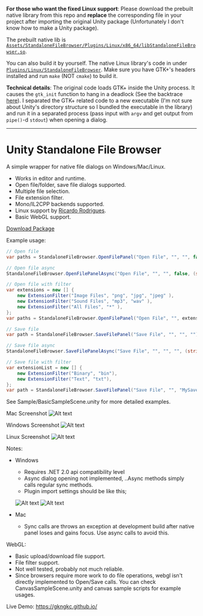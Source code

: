 **For those who want the fixed Linux support**: Please download the prebuilt native library from this repo and **replace** the corresponding file in your project after importing the original Unity package (Unfortunately I don't know how to make a Unity package).

The prebuilt native lib is [`Assets/StandaloneFileBrowser/Plugins/Linux/x86_64/libStandaloneFileBrowser.so`](Assets/StandaloneFileBrowser/Plugins/Linux/x86_64/libStandaloneFileBrowser.so).

You can also build it by yourself. The native Linux library's code in under [`Plugins/Linux/StandaloneFileBrowser`](Plugins/Linux/StandaloneFileBrowser). Make sure you have GTK+'s headers installed and run `make` (NOT `cmake`) to build it.

**Technical details**: The original code loads GTK+ inside the Unity process. It causes the `gtk_init` function to hang in a deadlock (See the backtrace [here](https://github.com/gkngkc/UnityStandaloneFileBrowser/issues/43#issuecomment-864010542)). I separated the GTK+ related code to a new executable (I'm not sure about Unity's directory structure so I bundled the executable in the library) and run it in a separated process (pass input with `argv` and get output from `pipe()`-d `stdout`) when opening a dialog.

---

# Unity Standalone File Browser

A simple wrapper for native file dialogs on Windows/Mac/Linux.

- Works in editor and runtime.
- Open file/folder, save file dialogs supported.
- Multiple file selection.
- File extension filter.
- Mono/IL2CPP backends supported.
- Linux support by [Ricardo Rodrigues](https://github.com/RicardoEPRodrigues).
- Basic WebGL support.

[Download Package](https://github.com/gkngkc/UnityStandaloneFileBrowser/releases/download/1.2/StandaloneFileBrowser.unitypackage)

Example usage:

```csharp
// Open file
var paths = StandaloneFileBrowser.OpenFilePanel("Open File", "", "", false);

// Open file async
StandaloneFileBrowser.OpenFilePanelAsync("Open File", "", "", false, (string[] paths) => {  });

// Open file with filter
var extensions = new [] {
    new ExtensionFilter("Image Files", "png", "jpg", "jpeg" ),
    new ExtensionFilter("Sound Files", "mp3", "wav" ),
    new ExtensionFilter("All Files", "*" ),
};
var paths = StandaloneFileBrowser.OpenFilePanel("Open File", "", extensions, true);

// Save file
var path = StandaloneFileBrowser.SaveFilePanel("Save File", "", "", "");

// Save file async
StandaloneFileBrowser.SaveFilePanelAsync("Save File", "", "", "", (string path) => {  });

// Save file with filter
var extensionList = new [] {
    new ExtensionFilter("Binary", "bin"),
    new ExtensionFilter("Text", "txt"),
};
var path = StandaloneFileBrowser.SaveFilePanel("Save File", "", "MySaveFile", extensionList);
```
See Sample/BasicSampleScene.unity for more detailed examples.

Mac Screenshot
![Alt text](/Images/sfb_mac.jpg?raw=true "Mac")

Windows Screenshot
![Alt text](/Images/sfb_win.jpg?raw=true "Win")

Linux Screenshot
![Alt text](/Images/sfb_linux.jpg?raw=true "Win")

Notes:
- Windows
    * Requires .NET 2.0 api compatibility level 
    * Async dialog opening not implemented, ..Async methods simply calls regular sync methods.
    * Plugin import settings should be like this;
    
    ![Alt text](/Images/win_import_1.jpg?raw=true "Plugin Import Ookii") ![Alt text](/Images/win_import_2.jpg?raw=true "Plugin Import System.Forms")
    
- Mac
    * Sync calls are throws an exception at development build after native panel loses and gains focus. Use async calls to avoid this.

WebGL:
 - Basic upload/download file support.
 - File filter support.
 - Not well tested, probably not much reliable.
 - Since browsers require more work to do file operations, webgl isn't directly implemented to Open/Save calls. You can check CanvasSampleScene.unity and canvas sample scripts for example usages.
 
 Live Demo: https://gkngkc.github.io/
